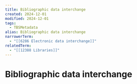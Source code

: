 ```yaml
---
title: Bibliographic data interchange
created: 2024-12-01
modified: 2024-12-01
tags:
  - TBSMetadata
alias: Bibliographic data interchange
narrowerTerm:
  - "[[6286 Electronic data interchange]]"
relatedTerm:
  - "[[12388 Libraries]]"
---
```

# Bibliographic data interchange
